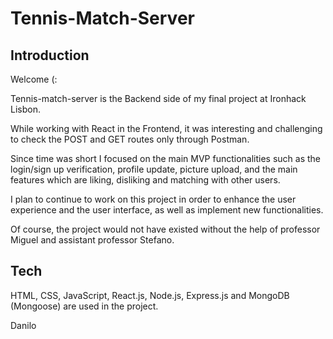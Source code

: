 <h1>Tennis-Match-Server</h1>

<h2>Introduction</h2>

Welcome (:

Tennis-match-server is the Backend side of my final project at Ironhack Lisbon. 

While working with React in the Frontend, it was interesting and challenging to check the POST and GET routes only through Postman.

Since time was short I focused on the main MVP functionalities such as the login/sign up verification, profile update, picture upload, and the main features which are liking, disliking and matching with other users. 

I plan to continue to work on this project in order to enhance the user experience and the user interface, as well as implement new functionalities. 

Of course, the project would not have existed without the help of professor Miguel and assistant professor Stefano. 

<h2>Tech</h2>

HTML, CSS, JavaScript, React.js, Node.js, Express.js and MongoDB (Mongoose) are used in the project.

Danilo
